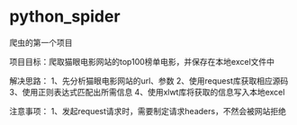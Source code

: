 # python_spider
爬虫的第一个项目

项目目标：爬取猫眼电影网站的top100榜单电影，并保存在本地excel文件中

解决思路：
        1、先分析猫眼电影网站的url、参数
        2、使用request库获取相应源码
        3、使用正则表达式匹配出所需信息
        4、使用xlwt库将获取的信息写入本地excel

注意事项：
        1、发起request请求时，需要制定请求headers，不然会被网站拒绝
        
        
